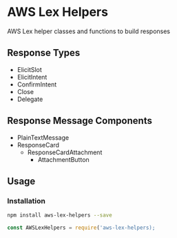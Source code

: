 # AWS Lex Helpers

AWS Lex helper classes and functions to build responses


## Response Types ##

* ElicitSlot
* ElicitIntent
* ConfirmIntent
* Close
* Delegate

## Response Message Components ##

* PlainTextMessage
* ResponseCard
  * ResponseCardAttachment
    * AttachmentButton

## Usage ##

### Installation ###

```bash
npm install aws-lex-helpers --save
```

```javascript
const AWSLexHelpers = require('aws-lex-helpers);
```